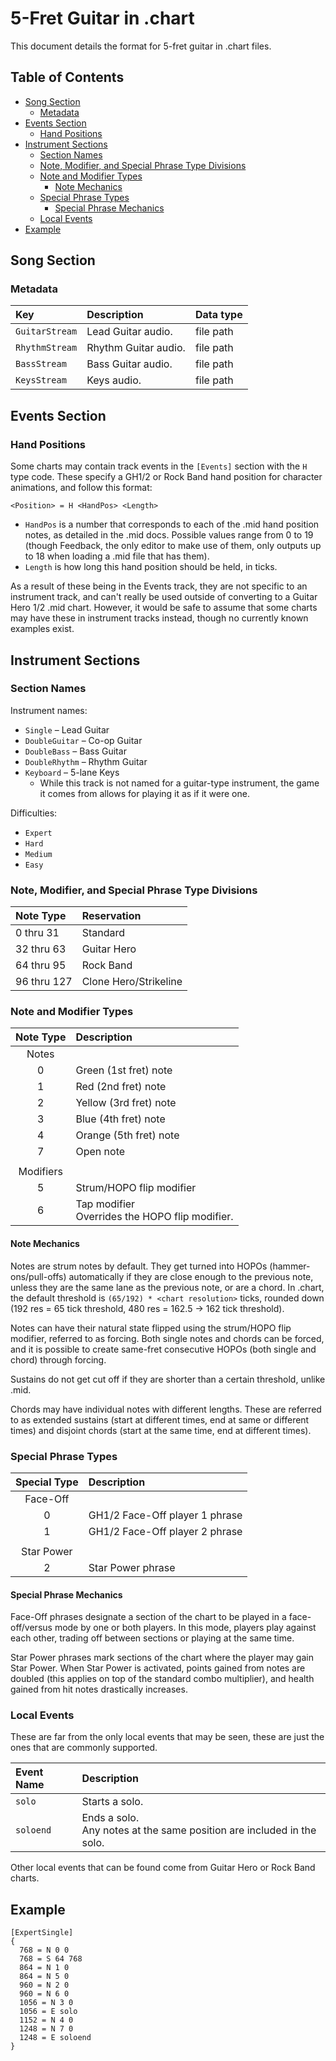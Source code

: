 # 5-Fret Guitar in .chart

This document details the format for 5-fret guitar in .chart files.

## Table of Contents

- [Song Section](#song-section)
  - [Metadata](#metadata)
- [Events Section](#events-section)
  - [Hand Positions](#hand-positions)
- [Instrument Sections](#instrument-sections)
  - [Section Names](#section-names)
  - [Note, Modifier, and Special Phrase Type Divisions](#note-modifier-and-special-phrase-type-divisions)
  - [Note and Modifier Types](#note-and-modifier-types)
    - [Note Mechanics](#note-mechanics)
  - [Special Phrase Types](#special-phrase-types)
    - [Special Phrase Mechanics](#special-phrase-mechanics)
  - [Local Events](#local-events)
- [Example](#example)

## Song Section

### Metadata

| Key            | Description          | Data type |
| :---           | :----------          | :-------- |
| `GuitarStream` | Lead Guitar audio.   | file path |
| `RhythmStream` | Rhythm Guitar audio. | file path |
| `BassStream`   | Bass Guitar audio.   | file path |
| `KeysStream`   | Keys audio.          | file path |

## Events Section

### Hand Positions

Some charts may contain track events in the `[Events]` section with the `H` type code. These specify a GH1/2 or Rock Band hand position for character animations, and follow this format:

`<Position> = H <HandPos> <Length>`

- `HandPos` is a number that corresponds to each of the .mid hand position notes, as detailed in the .mid docs. Possible values range from 0 to 19 (though Feedback, the only editor to make use of them, only outputs up to 18 when loading a .mid file that has them).
- `Length` is how long this hand position should be held, in ticks.

As a result of these being in the Events track, they are not specific to an instrument track, and can't really be used outside of converting to a Guitar Hero 1/2 .mid chart. However, it would be safe to assume that some charts may have these in instrument tracks instead, though no currently known examples exist.

## Instrument Sections

### Section Names

Instrument names:

- `Single` – Lead Guitar
- `DoubleGuitar` – Co-op Guitar
- `DoubleBass` – Bass Guitar
- `DoubleRhythm` – Rhythm Guitar
- `Keyboard` – 5-lane Keys
  - While this track is not named for a guitar-type instrument, the game it comes from allows for playing it as if it were one.

Difficulties:

- `Expert`
- `Hard`
- `Medium`
- `Easy`

### Note, Modifier, and Special Phrase Type Divisions

| Note Type    | Reservation
| :--------    | :----------
| 0 thru 31    | Standard
| 32 thru 63   | Guitar Hero
| 64 thru 95   | Rock Band
| 96 thru 127  | Clone Hero/Strikeline

### Note and Modifier Types

| Note Type | Description                                       |
| :-------: | :----------                                       |
| Notes     |                                                   |
| 0         | Green (1st fret) note                             |
| 1         | Red (2nd fret) note                               |
| 2         | Yellow (3rd fret) note                            |
| 3         | Blue (4th fret) note                              |
| 4         | Orange (5th fret) note                            |
| 7         | Open note                                         |
|           |                                                   |
| Modifiers |                                                   |
| 5         | Strum/HOPO flip modifier                          |
| 6         | Tap modifier<br>Overrides the HOPO flip modifier. |

#### Note Mechanics

Notes are strum notes by default. They get turned into HOPOs (hammer-ons/pull-offs) automatically if they are close enough to the previous note, unless they are the same lane as the previous note, or are a chord. In .chart, the default threshold is `(65/192) * <chart resolution>` ticks, rounded down (192 res = 65 tick threshold, 480 res = 162.5 -> 162 tick threshold).

Notes can have their natural state flipped using the strum/HOPO flip modifier, referred to as forcing. Both single notes and chords can be forced, and it is possible to create same-fret consecutive HOPOs (both single and chord) through forcing.

Sustains do not get cut off if they are shorter than a certain threshold, unlike .mid.

Chords may have individual notes with different lengths. These are referred to as extended sustains (start at different times, end at same or different times) and disjoint chords (start at the same time, end at different times).

### Special Phrase Types

| Special Type | Description                    |
| :----------: | :----------                    |
| Face-Off     |                                |
| 0            | GH1/2 Face-Off player 1 phrase |
| 1            | GH1/2 Face-Off player 2 phrase |
|              |                                |
| Star Power   |                                |
| 2            | Star Power phrase              |

#### Special Phrase Mechanics

Face-Off phrases designate a section of the chart to be played in a face-off/versus mode by one or both players. In this mode, players play against each other, trading off between sections or playing at the same time.

Star Power phrases mark sections of the chart where the player may gain Star Power. When Star Power is activated, points gained from notes are doubled (this applies on top of the standard combo multiplier), and health gained from hit notes drastically increases.

### Local Events

These are far from the only local events that may be seen, these are just the ones that are commonly supported.

| Event Name | Description    |
| :--------- | :----------    |
| `solo`     | Starts a solo. |
| `soloend`  | Ends a solo.<br>Any notes at the same position are included in the solo. |

Other local events that can be found come from Guitar Hero or Rock Band charts.

## Example

```
[ExpertSingle]
{
  768 = N 0 0
  768 = S 64 768
  864 = N 1 0
  864 = N 5 0
  960 = N 2 0
  960 = N 6 0
  1056 = N 3 0
  1056 = E solo
  1152 = N 4 0
  1248 = N 7 0
  1248 = E soloend
}
```
